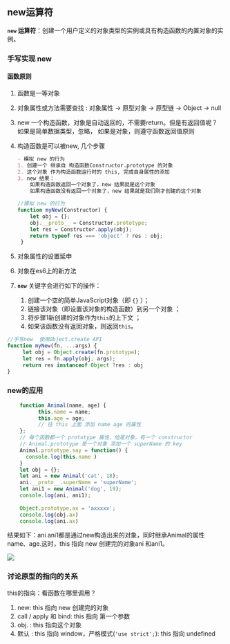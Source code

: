 ## new运算符

**`new` 运算符**：创建一个用户定义的对象类型的实例或具有构造函数的内置对象的实例。

### 手写实现 new

#### 函数原则

1. 函数是一等对象

2. 对象属性或方法需要查找 : 对象属性 -> 原型对象 -> 原型链 -> Object -> null

3.  new 一个构造函数，对象是自动返回的，不需要return。但是有返回值呢？ 如果是简单数据类型，忽略， 如果是对象，则遵守函数返回值原则

4. 构造函数是可以被new, 几个步骤

   ```markdown
   - 模拟 new 的行为 
   1. 创建一个 继承自 构造函数Constructor.prototype 的对象
   2. 这个对象 作为构造函数运行时的 this, 完成自身属性的添加
   3. new 结果：
       如果构造函数返回一个对象了，new 结果就是这个对象
       如果构造函数没有返回一个对象了，new 结果就是我们刚才创建的这个对象
   ```

   ```javascript
   //模拟 new 的行为 
   function myNew(Constructor) {
       let obj = {};
       obj.__proto__ = Constructor.prototype;
       let res = Constructor.apply(obj);
       return typeof res === 'object' ? res : obj;
    }
   ```

   

5. 对象属性的设置延申

6. 对象在es6上的新方法

7. **`new`** 关键字会进行如下的操作：

   1. 创建一个空的简单JavaScript对象（即	`{}`	）；
   2. 链接该对象（即设置该对象的构造函数）到另一个对象 ；
   3. 将步骤1新创建的对象作为`this`的上下文 ；
   4. 如果该函数没有返回对象，则返回`this`。

```javascript
//手写new  使用Object.create API
function myNew(fn, ...args) {
     let obj = Object.create(fn.prototype);
     let res = fn.apply(obj, args);
     return res instanceof Object ?res : obj
}
```

### new的应用

```javascript
	function Animal(name, age) {
          this.name = name;
          this.age = age;
          // 往 this 上面 添加 name age 的属性
	};
    // 每个函数都一个 prototype 属性，他是对象，有一个 constructor
    // Animal.prototype 是一个对象 添加一个 superName 的 key
    Animal.prototype.say = function() {
      console.log(this.name )
    }
    let obj = {}; 
    let ani = new Animal('cat', 18);
    ani.__proto__.superName = 'superName';
    let ani1 = new Animal('dog', 19);
    console.log(ani, ani1);
  
    Object.prototype.ax = 'axxxxx';
    console.log(obj.ax)
    console.log(ani.ax)
```

结果如下：ani  ani1都是通过new构造出来的对象，同时继承Animal的属性 name、age.这时，this 指向 new 创建完的对象ani 和ani1。

![](C:\Users\Lenovo\Desktop\new.png)

### 讨论原型的指向的关系 

this的指向：看函数在哪里调用？

1. new: this 指向 new 创建完的对象
2. call / apply 和 bind: this 指向 第一个参数
3. obj. : this 指向这个对象
4. 默认 : this 指向 window，严格模式(`'use strict';`): this 指向 undefined